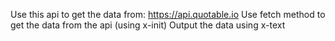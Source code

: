 Use this api to get the data from: https://api.quotable.io
Use fetch method to get the data from the api (using x-init)
Output the data using x-text